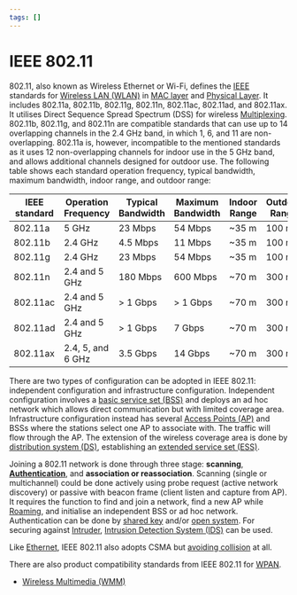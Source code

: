 ```yaml
---
tags: []
---
```


# IEEE 802.11

802.11, also known as Wireless Ethernet or Wi-Fi, defines the
[IEEE](202210010828.md) standards for [Wireless LAN (WLAN)](202302161710.md) in
[MAC layer](202206151451.md) and [Physical Layer](202206131647.md). It includes
802.11a, 802.11b, 802.11g, 802.11n, 802.11ac, 802.11ad, and 802.11ax. It
utilises Direct Sequence Spread Spectrum (DSS) for wireless
[Multiplexing](202209091259.md). 802.11b, 802.11g, and 802.11n are compatible
standards that can use up to 14 overlapping channels in the 2.4 GHz band, in
which 1, 6, and 11 are non-overlapping. 802.11a is, however, incompatible to the
mentioned standards as it uses 12 non-overlapping channels for indoor use in the
5 GHz band, and allows additional channels designed for outdoor use. The
following table shows each standard operation frequency, typical bandwidth,
maximum bandwidth, indoor range, and outdoor range:

| IEEE standard | Operation Frequency | Typical Bandwidth | Maximum Bandwidth | Indoor Range | Outdoor Range |
| ---           | ---                 | ---               | ---               | ---          | ---           |
| 802.11a       | 5 GHz               | 23 Mbps           | 54 Mbps           | ~35 m        | 100 m         |
| 802.11b       | 2.4 GHz             | 4.5 Mbps          | 11 Mbps           | ~35 m        | 100 m         |
| 802.11g       | 2.4 GHz             | 23 Mbps           | 54 Mbps           | ~35 m        | 100 m         |
| 802.11n       | 2.4 and 5 GHz       | 180 Mbps          | 600 Mbps          | ~70 m        | 300 m         |
| 802.11ac      | 2.4 and 5 GHz       | > 1 Gbps          | > 1 Gbps          | ~70 m        | 300 m         |
| 802.11ad      | 2.4 and 5 GHz       | > 1 Gbps          | 7 Gbps            | ~70 m        | 300 m         |
| 802.11ax      | 2.4, 5, and 6 GHz   | 3.5 Gbps          | 14 Gbps           | ~70 m        | 300 m         |

There are two types of configuration can be adopted in IEEE 802.11: independent
configuration and infrastructure configuration. Independent configuration
involves a [basic service set (BSS)](202304171335.md) and deploys an ad hoc
network which allows direct communication but with limited coverage area.
Infrastructure configuration instead has several [Access Points (AP)](202304061549.md)
and BSSs where the stations select one AP to associate with. The traffic will
flow through the AP. The extension of the wireless coverage area is done by
[distribution system (DS)](202304171340.md), establishing an [extended service set (ESS)](202304171342.md).

Joining a 802.11 network is done through three stage: **scanning**,
**[Authentication](202210040915.md)**, and **association or reassociation**.
Scanning (single or multichannel) could be done actively using probe request
(active network discovery) or passive with beacon frame (client listen and
capture from AP). It requires the function to find and join a network, find a
new AP while [Roaming](202303021542.md), and initialise an independent BSS or ad
hoc network. Authentication can be done by [shared key](202303021603.md) and/or
[open system](202303021606.md). For securing against
[Intruder](202301021642.md), [Intrusion Detection System (IDS)](202303081739.md)
can be used.

Like [Ethernet](202207051550.md), IEEE 802.11 also adopts CSMA but
[avoiding collision](202304262143.md) at all.

There are also product compatibility standards from IEEE 802.11 for
[WPAN](202303292149.md).

- [Wireless Multimedia (WMM)](202303021628.md)
